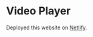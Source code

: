 # Video Player

Deployed this website on [Netlify](https://simple-react-video-player.netlify.app/).
